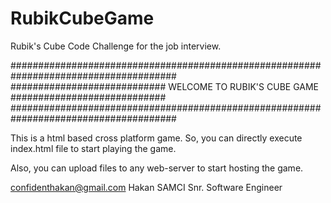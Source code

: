 # RubikCubeGame
Rubik's Cube Code Challenge for the job interview.


######################################################################################
############################ WELCOME TO RUBIK'S CUBE GAME ############################
######################################################################################

This is a html based cross platform game. 
So, you can directly execute index.html file to start playing the game.

Also, you can upload files to any web-server to start hosting the game.



confidenthakan@gmail.com
Hakan SAMCI
Snr. Software Engineer

